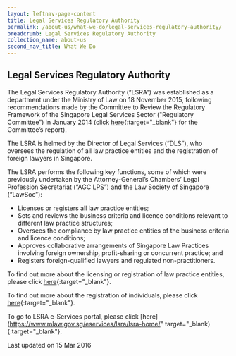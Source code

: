 ```yaml
---
layout: leftnav-page-content
title: Legal Services Regulatory Authority
permalink: /about-us/what-we-do/legal-services-regulatory-authority/
breadcrumb: Legal Services Regulatory Authority
collection_name: about-us
second_nav_title: What We Do
---
```


Legal Services Regulatory Authority
---

The Legal Services Regulatory Authority (“LSRA”) was established as a department under the Ministry of Law on 18 November 2015, following recommendations made by the Committee to Review the Regulatory Framework of the Singapore Legal Services Sector ("Regulatory Committee”) in January 2014 (click [here](/files/Final-Report-of-the-Committee-to-Review-the-Reg-Framework-of-the-Spore-Legal-Sector.pdf/){:target="_blank"} for the Committee’s report).

The LSRA is helmed by the Director of Legal Services (“DLS”), who oversees the regulation of all law practice entities and the registration of foreign lawyers in Singapore.

The LSRA performs the following key functions, some of which were previously undertaken by the Attorney-General’s Chambers’ Legal Profession Secretariat (“AGC LPS”) and the Law Society of Singapore (“LawSoc”):

<ul>
  <li>Licenses or registers all law practice entities;</li>
  <li>Sets and reviews the business criteria and licence conditions relevant to different law practice structures;</li>
  <li>Oversees the compliance by law practice entities of the business criteria and licence conditions;</li>
  <li>Approves collaborative arrangements of Singapore Law Practices involving foreign ownership, profit-sharing or concurrent practice; and</li>
  <li>Registers foreign-qualified lawyers and regulated non-practitioners.</li>
</ul>


To find out more about the licensing or registration of law practice entities, please click [here](/law-practice-entities-and-lawyers/licensing-or-registration-of-law-practice-entities/types-of-licence-or-registration/){:target="_blank"}.
  
To find out more about the registration of individuals, please click [here](/law-practice-entities-and-lawyers/registration-of-individuals/types-of-certificate-of-registration/){:target="_blank"}.

To go to LSRA e-Services portal, please click [here](https://www.mlaw.gov.sg/eservices/lsra/lsra-home/" target="_blank){:target="_blank"}.

<p class="right-side-updated">Last updated on 15 Mar 2016</p>
